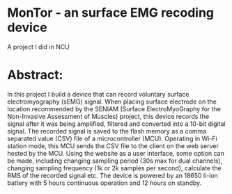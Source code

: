 # MonTor - an surface EMG recoding device
 A project I did in NCU
# Abstract:
In this project I build a device that can record voluntary surface electromyography (sEMG) signal. When placing surface electrode on the location recommended by the SENIAM (Surface ElectroMyoGraphy for the Non-Invasive Assessment of Muscles) project, this device records the signal after it was being amplified, filtered and converted into a 10-bit digital signal. The recorded signal is saved to the flash memory as a comma separated value (CSV) file of a microcontroller (MCU). Operating in Wi-Fi station mode, this MCU sends the CSV file to the client on the web server hosted by the MCU. Using the website as a user interface, some option can be made, including changing sampling period (30s max for dual channels), changing sampling frequency (1k or 2k samples per second), calculate the RMS of the recorded signal etc. The device is powered by an 18650 li-ion battery with 5 hours continuous operation and 12 hours on standby.
